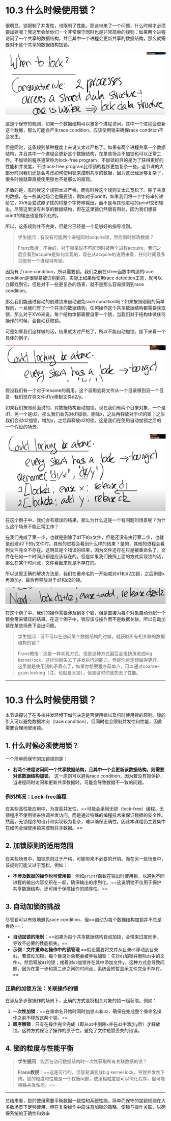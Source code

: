 # 10.3 什么时候使用锁？

很明显，锁限制了并发性，也限制了性能。那这带来了一个问题，什么时候才必须要加锁呢？我这里会给你们一个非常保守同时也是非常简单的规则：如果两个进程访问了一个共享的数据结构，并且其中一个进程会更新共享的数据结构，那么就需要对于这个共享的数据结构加锁。

![](<../.gitbook/assets/image (652).png>)

这是个保守的规则，如果一个数据结构可以被多个进程访问，其中一个进程会更新这个数据，那么可能会产生race condition，应该使用锁来确保race condition不会发生。

但是同时，这条规则某种程度上来说又太过严格了。如果有两个进程共享一个数据结构，并且其中一个进程会更新这个数据结构，在某些场合不加锁也可以正常工作。不加锁的程序通常称为lock-free program，不加锁的目的是为了获得更好的性能和并发度，不过lock-free program比带锁的程序更加复杂一些。这节课的大部分时间我们还是会考虑如何使用锁来控制共享的数据，因为这已经足够复杂了，很多时候就算直接使用锁也不是那么的直观。

矛盾的是，有时候这个规则太过严格，而有时候这个规则又太过宽松了。除了共享的数据，在一些其他场合也需要锁，例如对于printf，如果我们将一个字符串传递给它，XV6会尝试原子性的将整个字符串输出，而不是与其他进程的printf交织输出。尽管这里没有共享的数据结构，但在这里锁仍然很有用处，因为我们想要printf的输出也是序列化的。

所以，这条规则并不完美，但是它已经是一个足够好的指导准则。

> 学生提问：有没有可能两个进程同时acquire锁，然后同时修改数据？
>
> Franz教授：不会的，对于锁来说不可能同时被两个进程acquire，我们之后会看到acquire是如何实现的，现在从acquire的说明来看，任何时间最多只能有一个进程持有锁。

因为有了race condition，所以需要锁。我们之前在kfree函数中构造的race condition是很容易被识别到的，实际上如果你使用race detection工具，就可以立即找到它。但是对于一些更复杂的场景，就不是那么容易探测到race condition。

那么我们能通过自动的创建锁来自动避免race condition吗？如果按照刚刚的简单规则，一旦我们有了一个共享的数据结构，任何操作这个共享数据结构都需要获取锁，那么对于XV6来说，每个结构体都需要自带一个锁，当我们对于结构体做任何操作的时候，会自动获取锁。

可是如果我们这样做的话，结果就太过严格了，所以不能自动加锁。接下来看一个具体的例子。

![](<../.gitbook/assets/image (700).png>)

假设我们有一个对于rename的调用，这个调用会将文件从一个目录移到另一个目录，我们现在将文件d1/x移到文件d2/y。

如果我们按照前面说的，对数据结构自动加锁。现在我们有两个目录对象，一个是d1，另一个是d2，那么我们会先对d1加锁，删除x，之后再释放对于d1的锁；之后我们会对d2加锁，增加y，之后再释放d2的锁。这是我们在使用自动加锁之后的一个假设的场景。

![](<../.gitbook/assets/image (774).png>)

在这个例子中，我们会有错误的结果，那么为什么这是一个有问题的场景呢？为什么这个场景不能正常工作？

在我们完成了第一步，也就是删除了d1下的x文件，但是还没有执行第二步，也就是创建d2下的y文件时。其他的进程会看到什么样的结果？是的，其他的进程会看到文件完全不存在。这明显是个错误的结果，因为文件还存在只是被重命名了，文件在任何一个时间点都是应该存在的。但是如果我们按照上面的方式实现锁的话，那么在某个时间点，文件看起来就是不存在的。

所以这里正确的解决方法是，我们在重命名的一开始就对d1和d2加锁，之后删除x再添加y，最后再释放对于d1和d2的锁。&#x20;

![](<../.gitbook/assets/image (837).png>)

在这个例子中，我们的操作需要涉及到多个锁，但是直接为每个对象自动分配一个锁会带来错误的结果。在这个例子中，锁应该与操作而不是数据关联，所以自动加锁在某些场景下会出问题。

> 学生提问：可不可以在访问某个数据结构的时候，就获取所有相关联的数据结构的锁？
>
> Frans教授：这是一种实现方式。但是这种方式最后会很快演进成big kernel lock，这样你就失去了并发执行的能力，但是你肯定想做得更好。这里就是使用锁的矛盾点了，如果你想要程序简单点，可以通过coarse-grain locking（注，也就是大锁），但是这时你就失去了性能。



------



# 10.3 什么时候使用锁？

本节课探讨了在多核并发环境下如何决定是否使用锁以及何时使用锁的原则。锁的引入可以避免数据冲突（race condition），但同时也会限制并发性和性能，因此需要合理地使用锁。

## 1. 什么时候必须使用锁？

一个简单而保守的加锁规则是：

- **若两个进程访问同一个共享数据结构，且其中一个会更新该数据结构，则需要对该数据结构加锁**。
  这一原则可以避免race condition，因为若没有锁保护，当进程同时访问和更新共享数据时，可能会导致数据不一致的问题。

### 例外情况：Lock-free编程

在某些高性能应用中，为提高并发性，==可能会采用无锁（lock-free）编程。无锁程序不使用锁来协调并发访问，而是通过特殊的编程技术来保证数据的安全性。然而，无锁程序的设计和实现较为复杂，难以确保正确性。因此本课程仍主要集中在如何合理使用锁来控制共享数据。==

## 2. 加锁原则的适用范围

在某些场景中，加锁原则过于严格，可能带来不必要的开销。而在另一些场景中，该规则可能又过于宽松。例如：

- **不涉及数据的操作也可使用锁**：例如`printf`函数在输出时使用锁，以避免不同进程的输出内容交织在一起，确保输出的序列化。==这说明锁不仅用于保护共享数据结构，还可用于保障操作的顺序性。==

## 3. 自动加锁的挑战

尽管锁可以有效地避免race condition，但==自动为每个数据结构加锁并不总是合适==：

- **自动加锁的限制**：==如果为每个共享数据结构自动加锁，会带来过度同步，导致不必要的性能损失。==
- **示例：文件重命名操作中的锁管理**
  ==假设需要将文件从目录`d1`移动到目录`d2`。若自动加锁，每个目录对象都会被单独加锁：先对`d1`加锁并删除`d1`中的文件`x`，然后释放`d1`的锁；接着对`d2`加锁并在其中添加文件`y`。这种方式会导致问题，因为在第一步和第二步之间的时间点，系统会短暂显示文件完全不存在。==

### 正确的加锁方法：关联操作的锁

在涉及多步骤操作的场景下，正确的方式是将相关对象的锁一起获取。例如：

1. **一次性加锁**：==在重命名开始时同时加锁`d1`和`d2`，确保在完成整个重命名操作之前不释放这两个锁。==
2. **顺序解锁**：只有在操作完全完成（即从`d1`中删除`x`并在`d2`中添加`y`后）才释放锁。这种方式保证了操作的原子性，避免了文件短暂丢失的错误。

## 4. 锁的粒度与性能平衡

> **学生提问**：能否在访问数据结构时一次性获取所有关联数据的锁？
>
> **Frans教授**：==这是可行的，但容易演变成big kernel lock，导致并发性下降。锁的粒度和性能是一个权衡问题，使用粗粒度锁可以简化程序，但可能牺牲并发性能。==

------

总结来看，锁的使用需要平衡数据一致性和系统性能。简单而保守的加锁规则在大多数场景下足够使用，但在复杂操作中应注意加锁的策略，使锁与操作关联，以确保系统的正确性和效率
